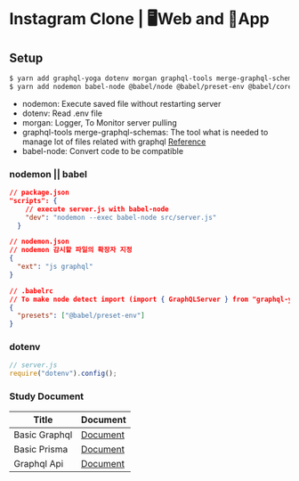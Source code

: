# Instagram Clone | 🖥Web and 📱App

## Setup

```bash
$ yarn add graphql-yoga dotenv morgan graphql-tools merge-graphql-schemas
$ yarn add nodemon babel-node @babel/node @babel/preset-env @babel/core
```

- nodemon: Execute saved file without restarting server
- dotenv: Read .env file
- morgan: Logger, To Monitor server pulling
- graphql-tools merge-graphql-schemas: The tool what is needed to manage lot of files related with graphql [Reference](https://github.com/Kwon770/instagram-clone/blob/master/src/server.js)
- babel-node: Convert code to be compatible

### nodemon || babel

```json
// package.json
"scripts": {
    // execute server.js with babel-node
    "dev": "nodemon --exec babel-node src/server.js"
  }
```

```json
// nodemon.json
// nodemon 감시할 파일의 확장자 지정
{
  "ext": "js graphql"
}
```

```json
// .babelrc
// To make node detect import (import { GraphQLServer } from "graphql-yoga";)
{
  "presets": ["@babel/preset-env"]
}
```

### dotenv

```js
// server.js
require("dotenv").config();
```

### Study Document

| Title         | Document                                |
| ------------- | --------------------------------------- |
| Basic Graphql | [Document](./document/basic-graphql.md) |
| Basic Prisma  | [Document](./document/basic-prisma.md)  |
| Graphql Api   | [Document](./document/graphql-api.md)   |
